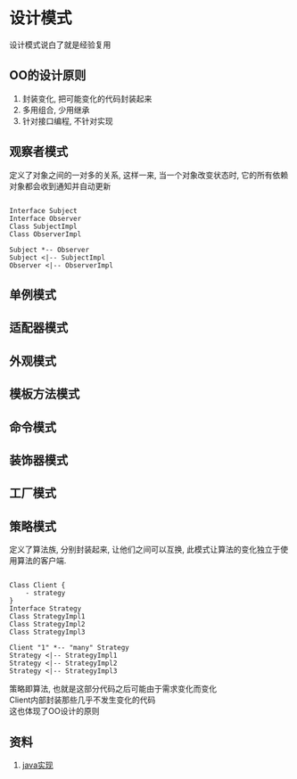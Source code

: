 # 设计模式

设计模式说白了就是经验复用

## OO的设计原则

1. 封装变化, 把可能变化的代码封装起来
2. 多用组合, 少用继承
3. 针对接口编程, 不针对实现

## 观察者模式

定义了对象之间的一对多的关系, 这样一来, 当一个对象改变状态时, 它的所有依赖对象都会收到通知并自动更新  

```plantuml

Interface Subject
Interface Observer
Class SubjectImpl
Class ObserverImpl

Subject *-- Observer
Subject <|-- SubjectImpl
Observer <|-- ObserverImpl
```

## 单例模式

## 适配器模式

## 外观模式

## 模板方法模式

## 命令模式

## 装饰器模式

## 工厂模式

## 策略模式

定义了算法族, 分别封装起来, 让他们之间可以互换, 此模式让算法的变化独立于使用算法的客户端.

```plantuml

Class Client {
    - strategy
}
Interface Strategy
Class StrategyImpl1
Class StrategyImpl2
Class StrategyImpl3

Client "1" *-- "many" Strategy
Strategy <|-- StrategyImpl1
Strategy <|-- StrategyImpl2
Strategy <|-- StrategyImpl3
```
策略即算法, 也就是这部分代码之后可能由于需求变化而变化  
Client内部封装那些几乎不发生变化的代码  
这也体现了OO设计的原则

## 资料

1. [java实现](https://github.com/iluwatar/java-design-patterns)
